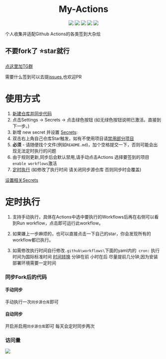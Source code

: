 
<div align="center">
<h1 align="center">My-Actions</h1>
<img src="https://img.shields.io/github/issues/MayoBlueSky/My-Actions?color=green">
<img src="https://img.shields.io/github/stars/MayoBlueSky/My-Actions?color=yellow">
<img src="https://img.shields.io/github/forks/MayoBlueSky/My-Actions?color=orange">
<img src="https://img.shields.io/github/license/MayoBlueSky/My-Actions?color=ff69b4">
<img src="https://img.shields.io/github/languages/code-size/MayoBlueSky/My-Actions?color=blueviolet">
</div>

个人收集并适配Github Actions的各类签到大杂烩
## 不要fork了 ⭐️star就行 #

[点这里加TG群](https://t.me/joinchat/Os0AUkWMJl43ODBl) 

需要什么签到可以去提[issues](https://github.com/MayoBlueSky/My-Actions/issues),也欢迎PR

# 使用方式
1. [新建仓库并同步代码](RepoSync.md)
2. 点击Settings -> Secrets -> 点击绿色按钮 (如无绿色按钮说明已激活。直接到下一步。)
3. 新增 new secret 并设置 [Secrets](Secrets.md):
4. 双击右上角自己仓库Star触发，如有不使用项目请[禁用部分项目](https://cdn.jsdelivr.net/gh/BlueskyClouds/Script/img/2020/10/19/img/2020-10-19.jpg)
6. **必须** - 请随便找个文件(例如`README.md`)，加个空格提交一下，否则可能会出现无法定时执行的问题
7. 由于规则更新,同步后会默认禁用,请手动点击Actions 选择要签到的项目 `enable workflows`激活
8. [定时执行](#定时执行) (如修改了执行时间 请关闭同步源仓库  否则同步时会覆盖)

[设置相关Secrets](Secrets.md)

# 定时执行
1. 支持手动执行，具体在Actions中选中要执行的Workflows后再在右侧可以看到Run workflow，点击即可运行此workflow。

2. 如果嫌上一步麻烦的，也可以直接点击一下自己的star，你会发现所有的workflow都已执行。

3. 如需修改执行时间自行修改`.github\workflows\`下面的yaml内的` cron:` 执行时间为国际标准时间 [时间转换](http://www.timebie.com/cn/universalbeijing.php) 分钟在前 小时在后 尽量提前几分钟,因为安装部署环境需要一定时间

### 同步Fork后的代码

#### 手动同步

手动执行一次`同步源仓库`即可
#### 自动同步
开启并启用`同步源仓库`即可 每天会定时同步两次

### 访问量

![](http://profile-counter.glitch.me/MayoBlueSky/count.svg)
